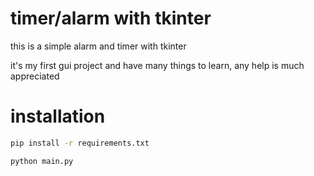 # timer/alarm with tkinter

this is a simple alarm and timer with tkinter

it's my first gui project and have many things to learn, any help is much appreciated

<h1>installation</h1>

```cmd
pip install -r requirements.txt
```

```cm
python main.py
```
